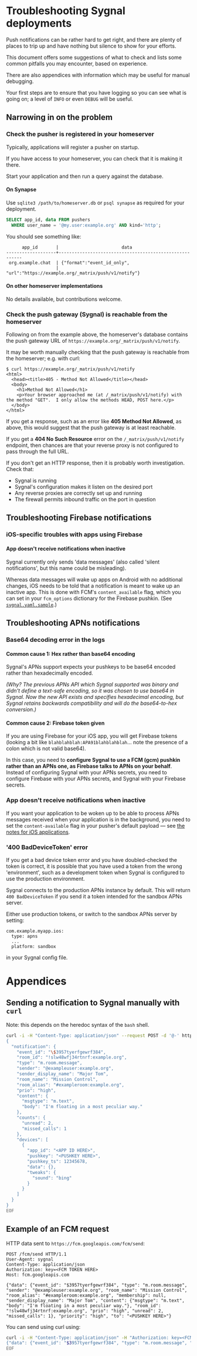 # Troubleshooting Sygnal deployments

Push notifications can be rather hard to get right, and there are plenty of
places to trip up and have nothing but silence to show for your efforts.

This document offers some suggestions of what to check and lists some common
pitfalls you may encounter, based on experience.

There are also appendices with information which may be useful for manual
debugging.

Your first steps are to ensure that you have logging so you can see what is going
on; a level of `INFO` or even `DEBUG` will be useful.


## Narrowing in on the problem

### Check the pusher is registered in your homeserver

Typically, applications will register a pusher on startup.

If you have access to your homeserver, you can check that it is making it there.

Start your application and then run a query against the database.

#### On Synapse

Use `sqlite3 /path/to/homeserver.db` or `psql synapse` as required for your
deployment.

```sql
SELECT app_id, data FROM pushers
  WHERE user_name = '@my.user:example.org' AND kind='http';
```

You should see something like:

```
      app_id       |                        data
-------------------+--------------------------------------------------------
 org.example.chat  | {"format":"event_id_only",
                   |  "url":"https://example.org/_matrix/push/v1/notify"}
```


#### On other homeserver implementations

No details available, but contributions welcome.


### Check the push gateway (Sygnal) is reachable from the homeserver

Following on from the example above, the homeserver's database contains the
push gateway URL of `https://example.org/_matrix/push/v1/notify`.

It may be worth manually checking that the push gateway is reachable from the
homeserver; e.g. with curl:

```
$ curl https://example.org/_matrix/push/v1/notify
<html>
  <head><title>405 - Method Not Allowed</title></head>
  <body>
    <h1>Method Not Allowed</h1>
    <p>Your browser approached me (at /_matrix/push/v1/notify) with the method "GET".  I only allow the methods HEAD, POST here.</p>
  </body>
</html>
```

If you get a response, such as an error like **405 Method Not Allowed**, as above,
this would suggest that the push gateway is at least reachable.

If you get a **404 No Such Resource** error on the `/_matrix/push/v1/notify` endpoint,
then chances are that your reverse proxy is not configured to pass through the
full URL.

If you don't get an HTTP response, then it is probably worth investigation.
Check that:

* Sygnal is running
* Sygnal's configuration makes it listen on the desired port
* Any reverse proxies are correctly set up and running
* The firewall permits inbound traffic on the port in question


## Troubleshooting Firebase notifications

### iOS-specific troubles with apps using Firebase

#### App doesn't receive notifications when inactive

Sygnal currently only sends 'data messages' (also called 'silent notifications',
but this name could be misleading).

Whereas data messages will wake up apps on Android with no additional changes,
iOS needs to be told that a notification is meant to wake up an inactive app.
This is done with FCM's `content_available` flag, which you can set in your
`fcm_options` dictionary for the Firebase pushkin.
(See [`sygnal.yaml.sample`](../sygnal.yaml.sample).)


## Troubleshooting APNs notifications

### Base64 decoding error in the logs

#### Common cause 1: Hex rather than base64 encoding

Sygnal's APNs support expects your pushkeys to be base64 encoded rather than
hexadecimally encoded.

*(Why? The previous APNs API which Sygnal supported was binary and didn't define
a text-safe encoding, so it was chosen to use base64 in Sygnal. Now the new API
exists and specifies hexadecimal encoding, but Sygnal retains backwards
compatibility and will do the base64-to-hex conversion.)*


#### Common cause 2: Firebase token given

If you are using Firebase for your iOS app, you will get Firebase tokens
(looking a bit like `blahblahblah:APA91blahblahblah`… note the presence of a
colon which is not valid base64).

In this case, you need to **configure Sygnal to use a FCM (gcm) pushkin rather
than an APNs one, as Firebase talks to APNs on your behalf**.
Instead of configuring Sygnal with your APNs secrets, you need to configure
Firebase with your APNs secrets, and Sygnal with your Firebase secrets.


### App doesn't receive notifications when inactive

If you want your application to be woken up to be able to process APNs messages
received when your application is in the background, you need to set the
`content-available` flag in your pusher's default payload — see
[the notes for iOS applications](applications.md#ios-applications-beware).


### '400 BadDeviceToken' error

If you get a bad device token error and you have doubled-checked the
token is correct, it is possible that you have used a token from the wrong 'environment',
such as a development token when Sygnal is configured to use the production
environment.

Sygnal connects to the production APNs instance by default. This will return
`400 BadDeviceToken` if you send it a token intended for the sandbox APNs
server.

Either use production tokens, or switch to the sandbox APNs server by setting:

```
com.example.myapp.ios:
  type: apns
  ...
  platform: sandbox
```

in your Sygnal config file.


# Appendices

## Sending a notification to Sygnal manually with `curl`

Note: this depends on the heredoc syntax of the `bash` shell.

```bash
curl -i -H "Content-Type: application/json" --request POST -d '@-' http://syg1:8008/_matrix/push/v1/notify <<EOF
{
  "notification": {
    "event_id": "\$3957tyerfgewrf384",
    "room_id": "!slw48wfj34rtnrf:example.org",
    "type": "m.room.message",
    "sender": "@exampleuser:example.org",
    "sender_display_name": "Major Tom",
    "room_name": "Mission Control",
    "room_alias": "#exampleroom:example.org",
    "prio": "high",
    "content": {
      "msgtype": "m.text",
      "body": "I'm floating in a most peculiar way."
    },
    "counts": {
      "unread": 2,
      "missed_calls": 1
    },
    "devices": [
      {
        "app_id": "<APP ID HERE>",
        "pushkey": "<PUSHKEY HERE>",
        "pushkey_ts": 12345678,
        "data": {},
        "tweaks": {
          "sound": "bing"
        }
      }
    ]
  }
}
EOF
```


## Example of an FCM request

HTTP data sent to `https://fcm.googleapis.com/fcm/send`:

```
POST /fcm/send HTTP/1.1
User-Agent: sygnal
Content-Type: application/json
Authorization: key=<FCM TOKEN HERE>
Host: fcm.googleapis.com

{"data": {"event_id": "$3957tyerfgewrf384", "type": "m.room.message", "sender": "@exampleuser:example.org", "room_name": "Mission Control", "room_alias": "#exampleroom:example.org", "membership": null, "sender_display_name": "Major Tom", "content": {"msgtype": "m.text", "body": "I'm floating in a most peculiar way."}, "room_id": "!slw48wfj34rtnrf:example.org", "prio": "high", "unread": 2, "missed_calls": 1}, "priority": "high", "to": "<PUSHKEY HERE>"}
```

You can send using curl using:

```bash
curl -i -H "Content-Type: application/json" -H "Authorization: key=<FCM TOKEN HERE>" --request POST -d '@-' https://fcm.googleapis.com/fcm/send <<EOF
{"data": {"event_id": "$3957tyerfgewrf384", "type": "m.room.message", "sender": "@exampleuser:example.org", "room_name": "Mission Control", "room_alias": "#exampleroom:example.org", "membership": null, "sender_display_name": "Major Tom", "content": {"msgtype": "m.text", "body": "I'm floating in a most peculiar way."}, "room_id": "!slw48wfj34rtnrf:example.org", "prio": "high", "unread": 2, "missed_calls": 1}, "priority": "high", "to": "<PUSHKEY HERE>"}
EOF
```
